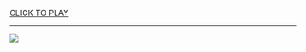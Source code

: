 
<a href="https://premium76.site?title=easter_egg_hunt_cool_math_games&ref=12M">CLICK TO PLAY</a></h3>
<hr>

<a href="https://premium76.site?title=easter_egg_hunt_cool_math_games&ref=12M"><img src="https://clearcache.store/games.png"></a>


